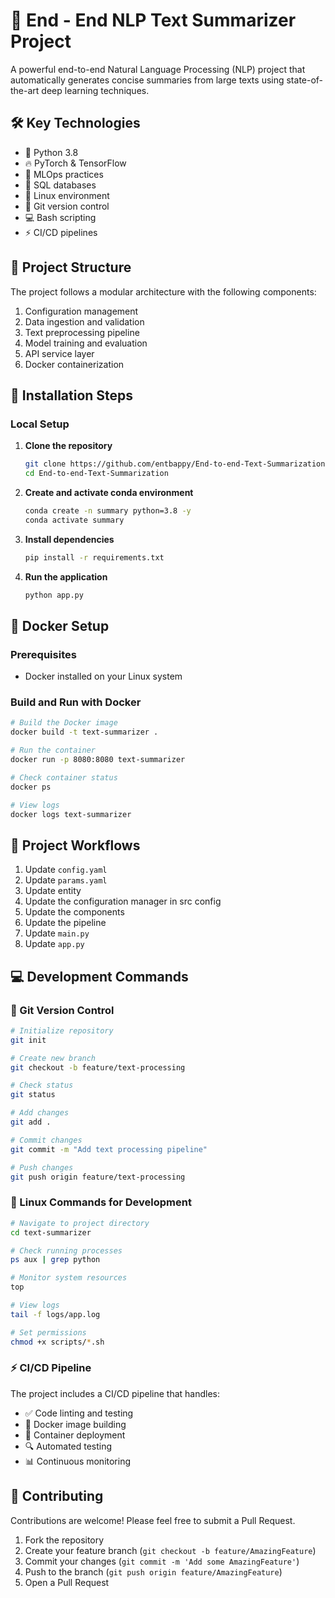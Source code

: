 # 🤖 End - End NLP Text Summarizer Project

A powerful end-to-end Natural Language Processing (NLP) project that automatically generates concise summaries from large texts using state-of-the-art deep learning techniques.

## 🛠️ Key Technologies

- 🐍 Python 3.8
- 🔥 PyTorch & TensorFlow
- 🚀 MLOps practices
- 💾 SQL databases
- 🐧 Linux environment
- 📂 Git version control
- 💻 Bash scripting
- ⚡ CI/CD pipelines

## 📁 Project Structure

The project follows a modular architecture with the following components:

1. Configuration management
2. Data ingestion and validation
3. Text preprocessing pipeline
4. Model training and evaluation
5. API service layer
6. Docker containerization

## 🚀 Installation Steps

### Local Setup

1. **Clone the repository**
   ```bash
   git clone https://github.com/entbappy/End-to-end-Text-Summarization
   cd End-to-end-Text-Summarization
   ```

2. **Create and activate conda environment**
   ```bash
   conda create -n summary python=3.8 -y
   conda activate summary
   ```

3. **Install dependencies**
   ```bash
   pip install -r requirements.txt
   ```

4. **Run the application**
   ```bash
   python app.py
   ```

## 🐳 Docker Setup

### Prerequisites
- Docker installed on your Linux system

### Build and Run with Docker
```bash
# Build the Docker image
docker build -t text-summarizer .

# Run the container
docker run -p 8080:8080 text-summarizer

# Check container status
docker ps

# View logs
docker logs text-summarizer
```

## 🔄 Project Workflows

1. Update `config.yaml`
2. Update `params.yaml`
3. Update entity
4. Update the configuration manager in src config
5. Update the components
6. Update the pipeline
7. Update `main.py`
8. Update `app.py`

## 💻 Development Commands

### 📂 Git Version Control
```bash
# Initialize repository
git init

# Create new branch
git checkout -b feature/text-processing

# Check status
git status

# Add changes
git add .

# Commit changes
git commit -m "Add text processing pipeline"

# Push changes
git push origin feature/text-processing
```

### 🐧 Linux Commands for Development
```bash
# Navigate to project directory
cd text-summarizer

# Check running processes
ps aux | grep python

# Monitor system resources
top

# View logs
tail -f logs/app.log

# Set permissions
chmod +x scripts/*.sh
```

### ⚡ CI/CD Pipeline
The project includes a CI/CD pipeline that handles:
- ✅ Code linting and testing
- 🐳 Docker image building
- 🚀 Container deployment
- 🔍 Automated testing
- 📊 Continuous monitoring



## 🤝 Contributing

Contributions are welcome! Please feel free to submit a Pull Request.

1. Fork the repository
2. Create your feature branch (`git checkout -b feature/AmazingFeature`)
3. Commit your changes (`git commit -m 'Add some AmazingFeature'`)
4. Push to the branch (`git push origin feature/AmazingFeature`)
5. Open a Pull Request
